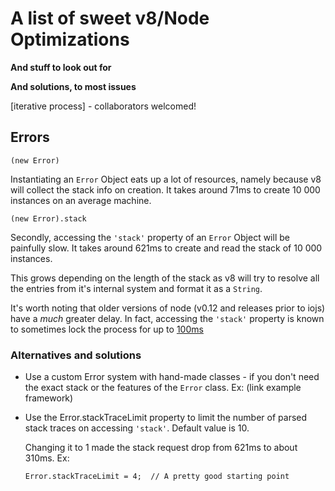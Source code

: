 # A list of sweet v8/Node Optimizations
**And stuff to look out for**

**And solutions, to most issues**

[iterative process] - collaborators welcomed!

## Errors

    (new Error)

Instantiating an `Error` Object eats up a lot of resources, namely because v8 will collect the stack info on creation.
It takes around 71ms to create 10 000 instances on an average machine.


    (new Error).stack

Secondly, accessing the `'stack'` property of an `Error` Object will be painfully slow. It takes around 621ms to create and read the stack of 10 000 instances. 

This grows depending on the length of the stack as v8 will try to resolve all the entries from it's internal system and format it as a `String`.

It's worth noting that older versions of node (v0.12 and releases prior to iojs) have a *much* greater delay. In fact, accessing the `'stack'` property is known to sometimes lock the process for up to [100ms](https://groups.google.com/forum/#!searchin/nodejs/stack$20slow/nodejs/-U2hIDWcc30/5WRuCeoA8HgJ)  

### Alternatives and solutions

- Use a custom Error system with hand-made classes - if you don't need the exact stack or the features of the `Error` class.
  Ex: (link example framework)

- Use the Error.stackTraceLimit property to limit the number of parsed stack traces on accessing `'stack'`.
  Default value is 10.
  
  Changing it to 1 made the stack request drop from 621ms to about 310ms.
  Ex:

    `Error.stackTraceLimit = 4;  // A pretty good starting point`
